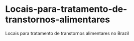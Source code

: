 Locais-para-tratamento-de-transtornos-alimentares
=================================================

Locais para tratamento de transtornos alimentares no Brazil
